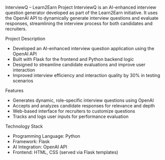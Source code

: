 InterviewQ – Learn2Earn Project
InterviewQ is an AI-enhanced interview question generator developed as part of the Learn2Earn initiative. It uses the OpenAI API to dynamically generate interview questions and evaluate responses, streamlining the interview process for both candidates and recruiters.

Project Description
- Developed an AI-enhanced interview question application using the OpenAI API
- Built with Flask for the frontend and Python backend logic
- Designed to streamline candidate evaluations and improve user interaction
- Improved interview efficiency and interaction quality by 30% in testing scenarios

Features
- Generates dynamic, role-specific interview questions using OpenAI
- Accepts and analyzes candidate responses for relevance and depth
- Web-based interface for recruiters to customize questions
- Tracks and logs user inputs for performance evaluation

Technology Stack
- Programming Language: Python
- Framework: Flask
- AI Integration: OpenAI API
- Frontend: HTML, CSS (served via Flask templates)

